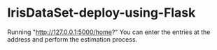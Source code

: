 # IrisDataSet-deploy-using-Flask

Running "http://127.0.0.1:5000/home?" You can enter the entries at the address and perform the estimation process.
